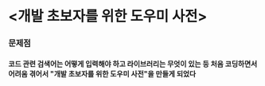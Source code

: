 #  <개발 초보자를 위한 도우미 사전>

<h3>문제점</h3>

<h4>코드 관련 검색어는 어떻게 입력해야 하고 라이브러리는 무엇이 있는 등 처음 코딩하면서 어려움 겪어서 "개발 초보자를 위한 도우미 사전"을 만들게 되었다 </h4>
